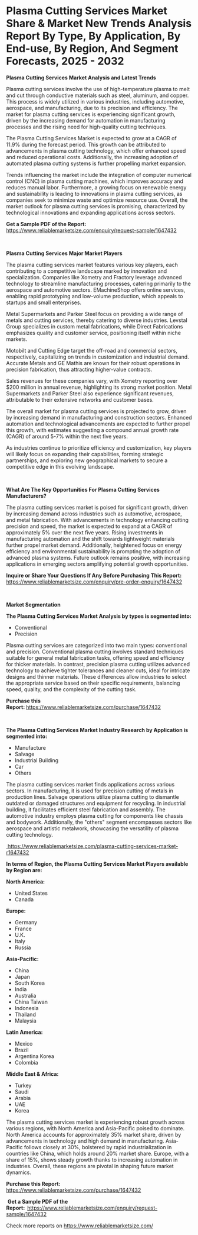 <p><h1>Plasma Cutting Services Market Share & Market New Trends Analysis Report By Type, By Application, By End-use, By Region, And Segment Forecasts, 2025 - 2032</h1></p><p><strong>Plasma Cutting Services Market Analysis and Latest Trends</strong></p>
<p><p>Plasma cutting services involve the use of high-temperature plasma to melt and cut through conductive materials such as steel, aluminum, and copper. This process is widely utilized in various industries, including automotive, aerospace, and manufacturing, due to its precision and efficiency. The market for plasma cutting services is experiencing significant growth, driven by the increasing demand for automation in manufacturing processes and the rising need for high-quality cutting techniques.</p><p>The Plasma Cutting Services Market is expected to grow at a CAGR of 11.9% during the forecast period. This growth can be attributed to advancements in plasma cutting technology, which offer enhanced speed and reduced operational costs. Additionally, the increasing adoption of automated plasma cutting systems is further propelling market expansion. </p><p>Trends influencing the market include the integration of computer numerical control (CNC) in plasma cutting machines, which improves accuracy and reduces manual labor. Furthermore, a growing focus on renewable energy and sustainability is leading to innovations in plasma cutting services, as companies seek to minimize waste and optimize resource use. Overall, the market outlook for plasma cutting services is promising, characterized by technological innovations and expanding applications across sectors.</p></p>
<p><strong>Get a Sample PDF of the Report:&nbsp;</strong> <a href="https://www.reliablemarketsize.com/enquiry/request-sample/1647432?utm_campaign=3073&utm_medium=2&utm_source=Github&utm_content=ia&utm_term=10032025&utm_id=plasma-cutting-services">https://www.reliablemarketsize.com/enquiry/request-sample/1647432</a></p>
<p>&nbsp;</p>
<p><strong>Plasma Cutting Services Major Market Players</strong></p>
<p><p>The plasma cutting services market features various key players, each contributing to a competitive landscape marked by innovation and specialization. Companies like Xometry and Fractory leverage advanced technology to streamline manufacturing processes, catering primarily to the aerospace and automotive sectors. EMachineShop offers online services, enabling rapid prototyping and low-volume production, which appeals to startups and small enterprises.</p><p>Metal Supermarkets and Parker Steel focus on providing a wide range of metals and cutting services, thereby catering to diverse industries. Levstal Group specializes in custom metal fabrications, while Direct Fabrications emphasizes quality and customer service, positioning itself within niche markets.</p><p>Motobilt and Cutting Edge target the off-road and commercial sectors, respectively, capitalizing on trends in customization and industrial demand. Accurate Metals and GE Mathis are known for their robust operations in precision fabrication, thus attracting higher-value contracts.</p><p>Sales revenues for these companies vary, with Xometry reporting over $200 million in annual revenue, highlighting its strong market position. Metal Supermarkets and Parker Steel also experience significant revenues, attributable to their extensive networks and customer bases.</p><p>The overall market for plasma cutting services is projected to grow, driven by increasing demand in manufacturing and construction sectors. Enhanced automation and technological advancements are expected to further propel this growth, with estimates suggesting a compound annual growth rate (CAGR) of around 5-7% within the next five years.</p><p>As industries continue to prioritize efficiency and customization, key players will likely focus on expanding their capabilities, forming strategic partnerships, and exploring new geographical markets to secure a competitive edge in this evolving landscape.</p></p>
<p>&nbsp;</p>
<p><strong>What Are The Key Opportunities For Plasma Cutting Services Manufacturers?</strong></p>
<p><p>The plasma cutting services market is poised for significant growth, driven by increasing demand across industries such as automotive, aerospace, and metal fabrication. With advancements in technology enhancing cutting precision and speed, the market is expected to expand at a CAGR of approximately 5% over the next five years. Rising investments in manufacturing automation and the shift towards lightweight materials further propel market demand. Additionally, heightened focus on energy efficiency and environmental sustainability is prompting the adoption of advanced plasma systems. Future outlook remains positive, with increasing applications in emerging sectors amplifying potential growth opportunities.</p></p>
<p><strong>Inquire or Share Your Questions If Any Before Purchasing This Report:</strong> <a href="https://www.reliablemarketsize.com/enquiry/pre-order-enquiry/1647432?utm_campaign=3073&utm_medium=2&utm_source=Github&utm_content=ia&utm_term=10032025&utm_id=plasma-cutting-services">https://www.reliablemarketsize.com/enquiry/pre-order-enquiry/1647432</a></p>
<p>&nbsp;</p>
<p><strong>Market Segmentation</strong></p>
<p><strong>The Plasma Cutting Services Market Analysis by types is segmented into:</strong></p>
<p><ul><li>Conventional</li><li>Precision</li></ul></p>
<p><p>Plasma cutting services are categorized into two main types: conventional and precision. Conventional plasma cutting involves standard techniques suitable for general metal fabrication tasks, offering speed and efficiency for thicker materials. In contrast, precision plasma cutting utilizes advanced technology to achieve tighter tolerances and cleaner cuts, ideal for intricate designs and thinner materials. These differences allow industries to select the appropriate service based on their specific requirements, balancing speed, quality, and the complexity of the cutting task.</p></p>
<p><strong>Purchase this Report:&nbsp;</strong><a href="https://www.reliablemarketsize.com/purchase/1647432?utm_campaign=3073&utm_medium=2&utm_source=Github&utm_content=ia&utm_term=10032025&utm_id=plasma-cutting-services">https://www.reliablemarketsize.com/purchase/1647432</a></p>
<p>&nbsp;</p>
<p><strong>The Plasma Cutting Services Market Industry Research by Application is segmented into:</strong></p>
<p><ul><li>Manufacture</li><li>Salvage</li><li>Industrial Building</li><li>Car</li><li>Others</li></ul></p>
<p><p>The plasma cutting services market finds applications across various sectors. In manufacturing, it is used for precision cutting of metals in production lines. Salvage operations utilize plasma cutting to dismantle outdated or damaged structures and equipment for recycling. In industrial building, it facilitates efficient steel fabrication and assembly. The automotive industry employs plasma cutting for components like chassis and bodywork. Additionally, the "others" segment encompasses sectors like aerospace and artistic metalwork, showcasing the versatility of plasma cutting technology.</p></p>
<p><a href="https://www.reliablemarketsize.com/plasma-cutting-services-market-r1647432?utm_campaign=3073&utm_medium=2&utm_source=Github&utm_content=ia&utm_term=10032025&utm_id=plasma-cutting-services">&nbsp;https://www.reliablemarketsize.com/plasma-cutting-services-market-r1647432</a></p>
<p><strong>In terms of Region, the Plasma Cutting Services Market Players available by Region are:</strong></p>
<p>
    <p> <strong> North America: </strong>
        <ul>
            <li>United States</li>
            <li>Canada</li>
        </ul>
        </p> 
    <p> <strong> Europe: </strong>
        <ul>
            <li>Germany</li>
            <li>France</li>
            <li>U.K.</li>
            <li>Italy</li>
            <li>Russia</li>
        </ul>
        </p> 
    <p> <strong> Asia-Pacific: </strong>
        <ul>
            <li>China</li>
            <li>Japan</li>
            <li>South Korea</li>
            <li>India</li>
            <li>Australia</li>
            <li>China Taiwan</li>
            <li>Indonesia</li>
            <li>Thailand</li>
            <li>Malaysia</li>
        </ul>
        </p> 
    <p> <strong> Latin America: </strong>
        <ul>
            <li>Mexico</li>
            <li>Brazil</li>
            <li>Argentina Korea</li>
            <li>Colombia</li>
        </ul>
        </p> 
    <p> <strong> Middle East & Africa: </strong>
        <ul>
            <li>Turkey</li>
            <li>Saudi</li>
            <li>Arabia</li>
            <li>UAE</li>
            <li>Korea</li>
        </ul>
    </p>
    </p>
<p><p>The plasma cutting services market is experiencing robust growth across various regions, with North America and Asia-Pacific poised to dominate. North America accounts for approximately 35% market share, driven by advancements in technology and high demand in manufacturing. Asia-Pacific follows closely at 30%, bolstered by rapid industrialization in countries like China, which holds around 20% market share. Europe, with a share of 15%, shows steady growth thanks to increasing automation in industries. Overall, these regions are pivotal in shaping future market dynamics.</p></p>
<p><strong>Purchase this Report: </strong><a href="https://www.reliablemarketsize.com/purchase/1647432?utm_campaign=3073&utm_medium=2&utm_source=Github&utm_content=ia&utm_term=10032025&utm_id=plasma-cutting-services">https://www.reliablemarketsize.com/purchase/1647432</a></p>
<p>&nbsp;<strong>Get a Sample PDF of the Report:&nbsp;&nbsp;</strong><a href="https://www.reliablemarketsize.com/enquiry/request-sample/1647432?utm_campaign=3073&utm_medium=2&utm_source=Github&utm_content=ia&utm_term=10032025&utm_id=plasma-cutting-services">https://www.reliablemarketsize.com/enquiry/request-sample/1647432</a></p>
<p><strong></strong></p>
<p>Check more reports on <a href="https://www.reliablemarketsize.com/?utm_campaign=3073&utm_medium=2&utm_source=Github&utm_content=ia&utm_term=10032025&utm_id=plasma-cutting-services">https://www.reliablemarketsize.com/</a></p>